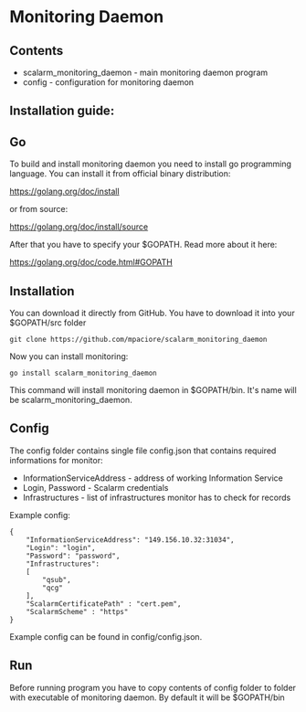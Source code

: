 Monitoring Daemon 
============ 
Contents 
---------- 
* scalarm_monitoring_daemon - main monitoring daemon program
* config - configuration for monitoring daemon

Installation guide: 
---------------------- 
Go 
-- 
To build and install monitoring daemon you need to install go programming language. 
You can install it from official binary distribution: 

https://golang.org/doc/install

or from source: 

https://golang.org/doc/install/source 

After that you have to specify your $GOPATH. Read more about it here: 

https://golang.org/doc/code.html#GOPATH 

Installation 
-------------- 
You can download it directly from GitHub. You have to download it into your $GOPATH/src folder 
``` 
git clone https://github.com/mpaciore/scalarm_monitoring_daemon
``` 
Now you can install monitoring: 
```` 
go install scalarm_monitoring_daemon 
```` 
This command will install monitoring daemon in $GOPATH/bin. It's name will be scalarm_monitoring_daemon.

Config 
-------- 
The config folder contains single file config.json that contains required informations for monitor:

* InformationServiceAddress - address of working Information Service
* Login, Password - Scalarm credentials
* Infrastructures - list of infrastructures monitor has to check for records

Example config:

```
{
	"InformationServiceAddress": "149.156.10.32:31034",
	"Login": "login",
	"Password": "password",
	"Infrastructures": 
	[
		"qsub",
		"qcg"
	],
	"ScalarmCertificatePath" : "cert.pem",
	"ScalarmScheme" : "https"
}
```
Example config can be found in config/config.json.

Run 
---- 
Before running program you have to copy contents of config folder to folder with executable of monitoring daemon. By default it will be $GOPATH/bin 


